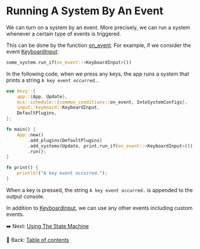 # Running A System By An Event

We can turn on a system by an event.
More precisely, we can run a system whenever a certain type of events is triggered.

This can be done by the function [on_event](https://docs.rs/bevy/latest/bevy/ecs/schedule/common_conditions/fn.on_event.html).
For example, if we consider the event [KeyboardInput](https://docs.rs/bevy/latest/bevy/input/keyboard/struct.KeyboardInput.html):

```rust
some_system.run_if(on_event::<KeyboardInput>())
```

In the following code, when we press any keys, the app runs a system that prints a string `A key event occurred.`.

```rust
use bevy::{
    app::{App, Update},
    ecs::schedule::{common_conditions::on_event, IntoSystemConfigs},
    input::keyboard::KeyboardInput,
    DefaultPlugins,
};

fn main() {
    App::new()
        .add_plugins(DefaultPlugins)
        .add_systems(Update, print.run_if(on_event::<KeyboardInput>()))
        .run();
}

fn print() {
    println!("A key event occurred.");
}
```

When a key is pressed, the string `A key event occurred.` is appended to the output console.

In addition to [KeyboardInput](https://docs.rs/bevy/latest/bevy/input/keyboard/struct.KeyboardInput.html), we can use any other events including custom events.

:arrow_right:  Next: [Using The State Machine](./using_the_state_machine.md)

:blue_book: Back: [Table of contents](./../README.md)
